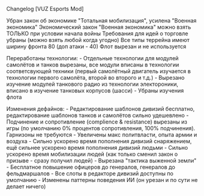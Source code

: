 Changelog [VUZ Esports Mod]

Убран закон об экономике "Тотальная мобилизация", усилена "Военная экономика"
Экономический закон "Военная экономика" можно взять ТОЛЬКО при условии начала войны
Требования для идей о торговле убраны (можно взять любой когда угодно)
Все типы террейна имеют ширину фронта 80 (доп атаки - 40)
Флот вырезан и не используется

Переработаны технологии:
	- Отдельные технологии для модулей самолётов и танков вырезаны, все модули вписаны в технологии соответсвующей техники (первый самолётный двигатель изучается в технологии первого самолёта, второй во второго и т.д.)
	- Вырезано изучение модулей танкового радио из технологии электороники, вписано в изучение танковых корпусов (шасси)
	- Убраны изучения флота

Изменения дефайнов:
	- Редактирование шаблонов дивизий бесплатно, редактирование шаблонов танков и самолётов сильно удешевлено
	- Подчинение и сопротивление (complience & resistance) вырезаны из игры (по умолчанию 0% процентов сопротивления, 100% подчинения). Гарнизоны не требуются
	- Увеличены макс политвласти, опыта армии и воздуха
	- Сильно ускорено время пополнения дивизий снаряжением, ещё сильнее ускорено время пополнения дивизий людьми
	- Сильно ускорено время мобилизации людей (как только сменил закон о призыве - сразу получил людей)
	- Вырезана "тактика выженной земли"
	- Бесплатное повышение офицеров до генералов, генералов до фельдмаршалов
	- Все слоты в редакторе дивизий доступны по умолчанию
	- Изменены паттерны поведения ИИ (он урезан и по сути не делает ничего)
